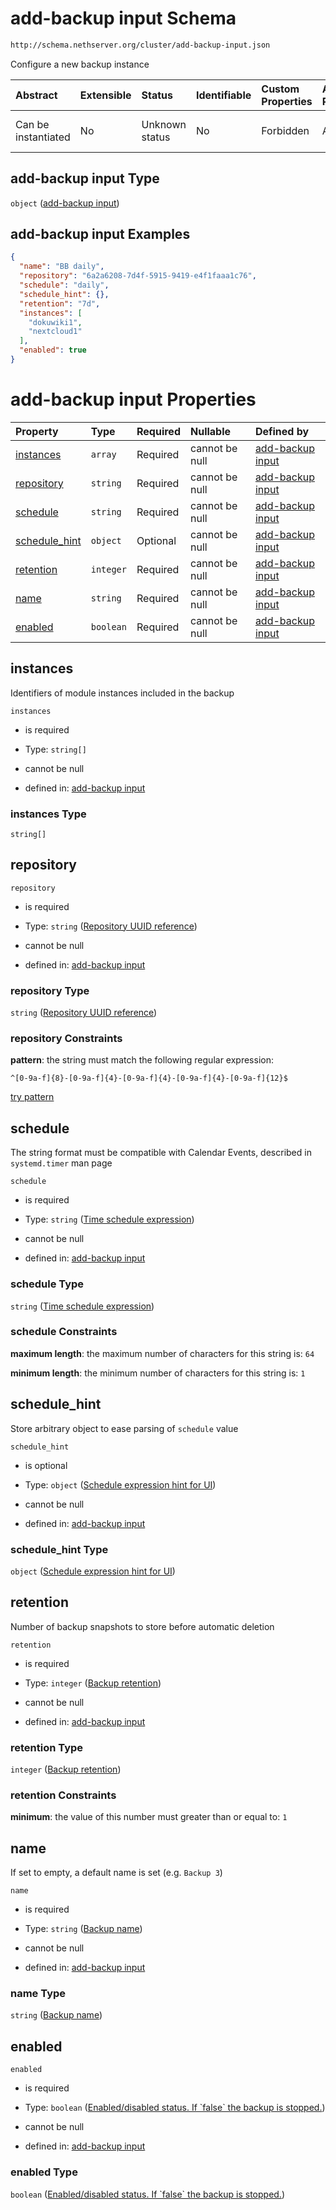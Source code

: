 # add-backup input Schema

```txt
http://schema.nethserver.org/cluster/add-backup-input.json
```

Configure a new backup instance

| Abstract            | Extensible | Status         | Identifiable | Custom Properties | Additional Properties | Access Restrictions | Defined In                                                                    |
| :------------------ | :--------- | :------------- | :----------- | :---------------- | :-------------------- | :------------------ | :---------------------------------------------------------------------------- |
| Can be instantiated | No         | Unknown status | No           | Forbidden         | Allowed               | none                | [add-backup-input.json](cluster/add-backup-input.json "open original schema") |

## add-backup input Type

`object` ([add-backup input](add-backup-input.md))

## add-backup input Examples

```json
{
  "name": "BB daily",
  "repository": "6a2a6208-7d4f-5915-9419-e4f1faaa1c76",
  "schedule": "daily",
  "schedule_hint": {},
  "retention": "7d",
  "instances": [
    "dokuwiki1",
    "nextcloud1"
  ],
  "enabled": true
}
```

# add-backup input Properties

| Property                         | Type      | Required | Nullable       | Defined by                                                                                                                                                                                |
| :------------------------------- | :-------- | :------- | :------------- | :---------------------------------------------------------------------------------------------------------------------------------------------------------------------------------------- |
| [instances](#instances)          | `array`   | Required | cannot be null | [add-backup input](add-backup-input-properties-module-instances.md "http://schema.nethserver.org/cluster/add-backup-input.json#/properties/instances")                                    |
| [repository](#repository)        | `string`  | Required | cannot be null | [add-backup input](add-backup-input-properties-repository-uuid-reference.md "http://schema.nethserver.org/cluster/add-backup-input.json#/properties/repository")                          |
| [schedule](#schedule)            | `string`  | Required | cannot be null | [add-backup input](add-backup-input-properties-time-schedule-expression.md "http://schema.nethserver.org/cluster/add-backup-input.json#/properties/schedule")                             |
| [schedule\_hint](#schedule_hint) | `object`  | Optional | cannot be null | [add-backup input](add-backup-input-properties-schedule-expression-hint-for-ui.md "http://schema.nethserver.org/cluster/add-backup-input.json#/properties/schedule_hint")                 |
| [retention](#retention)          | `integer` | Required | cannot be null | [add-backup input](add-backup-input-properties-backup-retention.md "http://schema.nethserver.org/cluster/add-backup-input.json#/properties/retention")                                    |
| [name](#name)                    | `string`  | Required | cannot be null | [add-backup input](add-backup-input-properties-backup-name.md "http://schema.nethserver.org/cluster/add-backup-input.json#/properties/name")                                              |
| [enabled](#enabled)              | `boolean` | Required | cannot be null | [add-backup input](add-backup-input-properties-enableddisabled-status-if-false-the-backup-is-stopped.md "http://schema.nethserver.org/cluster/add-backup-input.json#/properties/enabled") |

## instances

Identifiers of module instances included in the backup

`instances`

*   is required

*   Type: `string[]`

*   cannot be null

*   defined in: [add-backup input](add-backup-input-properties-module-instances.md "http://schema.nethserver.org/cluster/add-backup-input.json#/properties/instances")

### instances Type

`string[]`

## repository



`repository`

*   is required

*   Type: `string` ([Repository UUID reference](add-backup-input-properties-repository-uuid-reference.md))

*   cannot be null

*   defined in: [add-backup input](add-backup-input-properties-repository-uuid-reference.md "http://schema.nethserver.org/cluster/add-backup-input.json#/properties/repository")

### repository Type

`string` ([Repository UUID reference](add-backup-input-properties-repository-uuid-reference.md))

### repository Constraints

**pattern**: the string must match the following regular expression:&#x20;

```regexp
^[0-9a-f]{8}-[0-9a-f]{4}-[0-9a-f]{4}-[0-9a-f]{4}-[0-9a-f]{12}$
```

[try pattern](https://regexr.com/?expression=%5E%5B0-9a-f%5D%7B8%7D-%5B0-9a-f%5D%7B4%7D-%5B0-9a-f%5D%7B4%7D-%5B0-9a-f%5D%7B4%7D-%5B0-9a-f%5D%7B12%7D%24 "try regular expression with regexr.com")

## schedule

The string format must be compatible with Calendar Events, described in `systemd.timer` man page

`schedule`

*   is required

*   Type: `string` ([Time schedule expression](add-backup-input-properties-time-schedule-expression.md))

*   cannot be null

*   defined in: [add-backup input](add-backup-input-properties-time-schedule-expression.md "http://schema.nethserver.org/cluster/add-backup-input.json#/properties/schedule")

### schedule Type

`string` ([Time schedule expression](add-backup-input-properties-time-schedule-expression.md))

### schedule Constraints

**maximum length**: the maximum number of characters for this string is: `64`

**minimum length**: the minimum number of characters for this string is: `1`

## schedule\_hint

Store arbitrary object to ease parsing of `schedule` value

`schedule_hint`

*   is optional

*   Type: `object` ([Schedule expression hint for UI](add-backup-input-properties-schedule-expression-hint-for-ui.md))

*   cannot be null

*   defined in: [add-backup input](add-backup-input-properties-schedule-expression-hint-for-ui.md "http://schema.nethserver.org/cluster/add-backup-input.json#/properties/schedule_hint")

### schedule\_hint Type

`object` ([Schedule expression hint for UI](add-backup-input-properties-schedule-expression-hint-for-ui.md))

## retention

Number of backup snapshots to store before automatic deletion

`retention`

*   is required

*   Type: `integer` ([Backup retention](add-backup-input-properties-backup-retention.md))

*   cannot be null

*   defined in: [add-backup input](add-backup-input-properties-backup-retention.md "http://schema.nethserver.org/cluster/add-backup-input.json#/properties/retention")

### retention Type

`integer` ([Backup retention](add-backup-input-properties-backup-retention.md))

### retention Constraints

**minimum**: the value of this number must greater than or equal to: `1`

## name

If set to empty, a default name is set (e.g. `Backup 3`)

`name`

*   is required

*   Type: `string` ([Backup name](add-backup-input-properties-backup-name.md))

*   cannot be null

*   defined in: [add-backup input](add-backup-input-properties-backup-name.md "http://schema.nethserver.org/cluster/add-backup-input.json#/properties/name")

### name Type

`string` ([Backup name](add-backup-input-properties-backup-name.md))

## enabled



`enabled`

*   is required

*   Type: `boolean` ([Enabled/disabled status. If \`false\` the backup is stopped.](add-backup-input-properties-enableddisabled-status-if-false-the-backup-is-stopped.md))

*   cannot be null

*   defined in: [add-backup input](add-backup-input-properties-enableddisabled-status-if-false-the-backup-is-stopped.md "http://schema.nethserver.org/cluster/add-backup-input.json#/properties/enabled")

### enabled Type

`boolean` ([Enabled/disabled status. If \`false\` the backup is stopped.](add-backup-input-properties-enableddisabled-status-if-false-the-backup-is-stopped.md))
